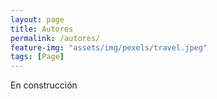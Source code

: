 ```yaml
---
layout: page
title: Autores
permalink: /autores/
feature-img: "assets/img/pexels/travel.jpeg"
tags: [Page]
---
```


En construcción
